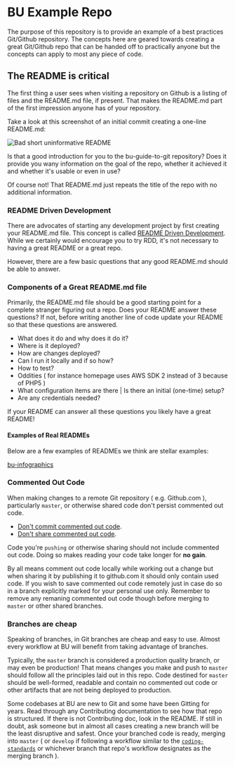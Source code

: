 # BU Example Repo

The purpose of this repository is to provide an example of a best practices Git/Github repository. The concepts here are geared towards creating a great Git/Github repo that can be handed off to practically anyone but the concepts can apply to most any piece of code.

## The README is critical

The first thing a user sees when visiting a repository on Github is a listing of files and the README.md file, if present. That makes the README.md part of the first impression anyone has of your repository.

Take a look at this screenshot of an initial commit creating a one-line README.md:

![Bad short uninformative README](http://www.bu.edu/wpmu/files/2019/03/Screen-Shot-2019-03-01-at-10.34.43-AM-650x196.png)

Is that a good introduction for you to the bu-guide-to-git repository? Does it provide you wany information on the goal of the repo, whether it achieved it and whether it's usable or even in use?

Of course not! That README.md just repeats the title of the repo with no additional information.

### README Driven Development

There are advocates of starting any development project by first creating your README.md file. This concept is called [README Driven Development](http://tom.preston-werner.com/2010/08/23/readme-driven-development.html). While we certainly would encourage you to try RDD, it's not necessary to having a great README or a great repo.

However, there are a few basic questions that any good README.md should be able to answer.

### Components of a Great README.md file

Primarily, the README.md file should be a good starting point for a complete stranger figuring out a repo. Does your README answer these questions? If not, before writing another line of code update your README so that these questions are answered.

- What does it do and why does it do it?
- Where is it deployed?
- How are changes deployed?
- Can I run it locally and if so how?
- How to test?
- Oddities ( for instance homepage uses AWS SDK 2 instead of 3 because of PHP5 )
- What configuration items are there | Is there an initial (one-time) setup?
- Are any credentials needed?

If your README can answer all these questions you likely have a great README!

#### Examples of Real READMEs

Below are a few examples of READMEs we think are stellar examples:

[bu-infographics](https://github.com/bu-ist/bu-infographics/blob/develop/README.md)

### Commented Out Code

When making changes to a remote Git repository ( e.g. Github.com ), particularly `master`, or otherwise shared code don't persist commented out code.

- [Don't commit commented out code](https://kentcdodds.com/blog/please-dont-commit-commented-out-code).
- [Don't share commented out code](https://www.nayuki.io/page/dont-share-commented-out-code).

Code you're `pushing` or otherwise sharing should not include commented out code. Doing so makes reading your code take longer for **no gain**.

By all means comment out code locally while working out a change but when sharing it by publishing it to github.com it should only contain used code. If you wish to save commented out code remotely just in case do so in a branch explicitly marked for your personal use only. Remember to remove any remaning commented out code though before merging to `master` or other shared branches.

### Branches are cheap

Speaking of branches, in Git branches are cheap and easy to use. Almost every workflow at BU will benefit from taking advantage of branches.

Typically, the `master` branch is considered a production quality branch, or may even be production! That means changes you make and push to `master` should follow all the principles laid out in this repo. Code destined for `master` should be well-formed, readable and contain no commented out code or other artifacts that are not being deployed to production.

Some codebases at BU are new to Git and some have been Gitting for years. Read through any Contributing documentation to see how that repo is structured. If there is not Contributing doc, look in the README. If still in doubt, ask someone but in almost all cases creating a new branch will be the least disruptive and safest. Once your branched code is ready, merging into `master` ( or `develop` if following a workflow similar to the [`coding-standards`](https://github.com/bu-ist/coding-standards/blob/master/CONTRIBUTING.md) or whichever branch that repo's workflow designates as the merging branch ).

